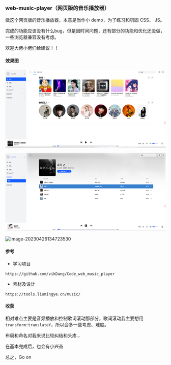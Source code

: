 ### web-music-player（网页版的音乐播放器）
做这个网页版的音乐播放器，本意是当作小 demo，为了练习和巩固 CSS、 JS。

完成的功能应该没有什么bug，但是因时间问题，还有部分的功能和优化还没做，一些浏览器兼容没有考虑。

欢迎大佬小佬们给建议！！



#### 效果图



![image-20230426134610969](README.assets/image-20230426134610969.png)





![image-20230426134759674](README.assets/image-20230426134759674.png)



![image-20230426134723530](https://profile-avatar.csdnimg.cn/1a75b758312646e9960141f79404c195_hh123555.jpg!2)



#### 参考

- 学习项目

```
https://github.com/vikDang/Code_web_music_player
```

- 素材及设计

```
https://tools.liumingye.cn/music/
```





#### 收获

相对难点主要是音频播放和控制歌词滚动那部分，歌词滚动我主要想用 `transform:translateY`，所以会多一些考虑、难度。

布局和命名对我来说比较纠结和头疼...

在基本完成后，也会有小兴奋

总之，Go on















